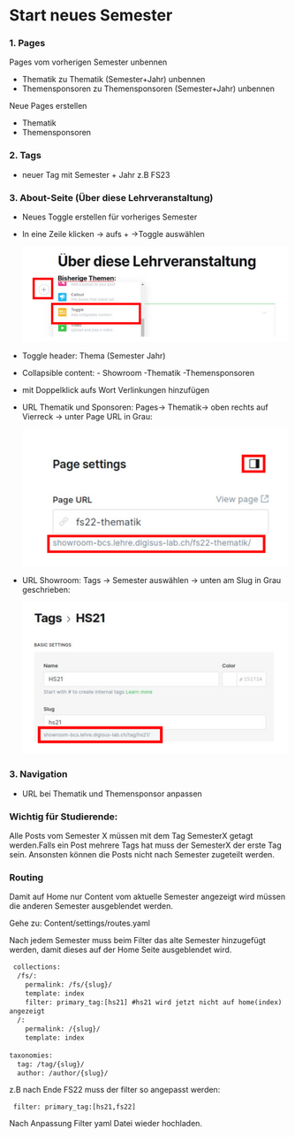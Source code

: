 # Start neues Semester

### 1. Pages

Pages vom vorherigen Semester unbennen

- Thematik zu Thematik (Semester+Jahr) unbennen
- Themensponsoren zu Themensponsoren (Semester+Jahr) unbennen

Neue Pages erstellen

- Thematik
- Themensponsoren

### 2. Tags

- neuer Tag mit Semester + Jahr z.B FS23

### 3. About-Seite (Über diese Lehrveranstaltung)

- Neues Toggle erstellen für vorheriges Semester
- In eine Zeile klicken -> aufs + ->Toggle auswählen

  ![Toggle-image](/assets/images/about.png)

- Toggle header: Thema (Semester Jahr)
- Collapsible content: - Showroom -Thematik -Themensponsoren
- mit Doppelklick aufs Wort Verlinkungen hinzufügen
- URL Thematik und Sponsoren: Pages-> Thematik-> oben rechts auf Vierreck -> unter Page URL in Grau:

  ![Toggle-image](/assets/images/thematik.png)

- URL Showroom: Tags -> Semester auswählen -> unten am Slug in Grau geschrieben:

  ![Toggle-image](/assets/images/tags.png)

### 3. Navigation

- URL bei Thematik und Themensponsor anpassen

### **Wichtig für Studierende:**

Alle Posts vom Semester X müssen mit dem Tag SemesterX getagt werden.Falls ein Post mehrere Tags hat muss der SemesterX der erste Tag sein. Ansonsten können die Posts nicht nach Semester zugeteilt werden.

### Routing

Damit auf Home nur Content vom aktuelle Semester angezeigt wird müssen die anderen Semester ausgeblendet werden.

Gehe zu: Content/settings/routes.yaml

Nach jedem Semester muss beim Filter das alte Semester hinzugefügt werden, damit dieses auf der Home Seite ausgeblendet wird.

```
 collections:
  /fs/:
    permalink: /fs/{slug}/
    template: index
    filter: primary_tag:[hs21] #hs21 wird jetzt nicht auf home(index) angezeigt
  /:
    permalink: /{slug}/
    template: index

taxonomies:
  tag: /tag/{slug}/
  author: /author/{slug}/
```

z.B nach Ende FS22 muss der filter so angepasst werden:

```
 filter: primary_tag:[hs21,fs22]
```

Nach Anpassung Filter yaml Datei wieder hochladen.
